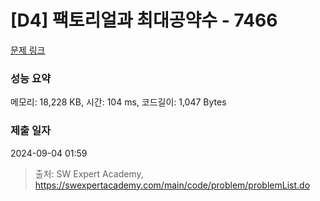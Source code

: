 # [D4] 팩토리얼과 최대공약수 - 7466 

[문제 링크](https://swexpertacademy.com/main/code/problem/problemDetail.do?contestProbId=AWnghFyq9eMDFAQU) 

### 성능 요약

메모리: 18,228 KB, 시간: 104 ms, 코드길이: 1,047 Bytes

### 제출 일자

2024-09-04 01:59



> 출처: SW Expert Academy, https://swexpertacademy.com/main/code/problem/problemList.do